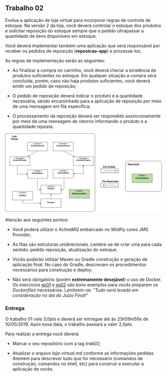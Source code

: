## Trabalho 02

Evolua a aplicação de loja virtual para incorporar regras de controle de estoque. Na versão 2 da loja, 
você deverá controlar o estoque dos produtos e solicitar reposição do estoque sempre que o pedido
ultrapassar a quantidade de itens disponíveis em estoque. 

Você deverá implementar também uma aplicação que será responsável por receber os pedidos de reposição 
(**reposicao-app**) e processá-los.

As regras de implementação serão as seguintes:

- Ao finalizar a compra no carrinho, você deverá checar a existência de produtos suficientes no estoque.
Em qualquer situação a compra será concluída, porém, caso não haja produtos suficientes, vocẽ deverá 
emitir um pedido de reposição;

- O pedido de reposição deverá indicar o produto e a quantidade necessária, sendo encaminhado para a
aplicação de reposição por meio de uma mensagem em fila específica;

- O processamento da reposição deverá ser respondido assincronamente por meio de uma  mensagem de retorno
informando o produto e a quantidade reposta.

![UML Trab 01](imgs/uml-trab02.png)

Atenção aos seguintes pontos:

* Você poderá utilizar o ActiveMQ embarcado no Wildfly como JMS Provider;

* As filas são estruturas unidirecionais. Lembre-se de criar uma para cada sentido: pedido reposição, atualização do estoque;

* Vocês poderão utilizar Maven ou Gradle construção e geração da aplicação final. No caso do Gradle, 
descrevam os procedimentos necessários para construção e deploy;

* Não será obrigatório (porém **extremamente desejável**) o uso de Docker. Os exercícios [ex01](https://github.com/michelav-uni7/frameworks-comps/tree/master/exercicios/ex01) 
e [ex02](https://github.com/michelav-uni7/frameworks-comps/tree/master/exercicios/ex02) são bons exemplos para vocês preparem os _Dockerfiles_ necessários. Lembrem-se: _"Tudo será levado em consideração no dia do Juízo Final!"_

### Entrega

O trabalho 01 vale 3,0pts e deverá ser entregue até às 23h59m59s de 10/05/2019. Após essa data, o 
trabalho passará a valer 2,0pts.

Para realizar a entrega vocẽ deverá:

* Marcar o seu repositório com a tag _trab02_;

* Atualizar o arquivo _loja-virtual.md_ conforme as informações pedidas. Atentem para descrever tudo que
for necessário (comandos de construção, comandos no shell, etc) para construir e executar a aplicação de 
vocês.
